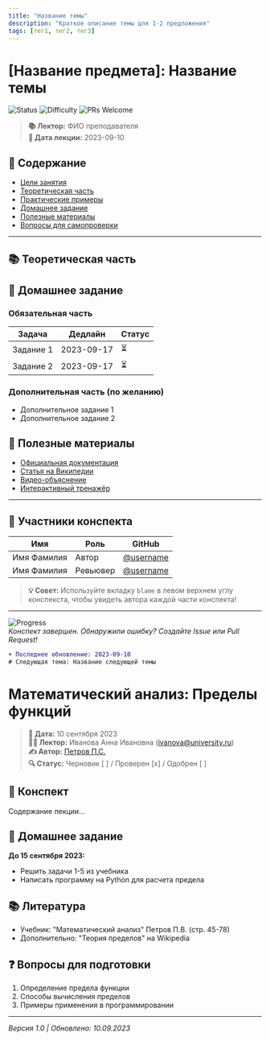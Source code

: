 ```yaml
---
title: "Название темы"
description: "Краткое описание темы для 1-2 предложения"
tags: [тег1, тег2, тег3]
---
```


# [Название предмета]: Название темы

![Status](https://img.shields.io/badge/Status-Актуально-brightgreen) 
![Difficulty](https://img.shields.io/badge/Сложность-🟢_Легкая-green) 
![PRs Welcome](https://img.shields.io/badge/PRs-Welcome!-blue)

> **📚 Лектор:** ФИО преподавателя  
> **📅 Дата лекции:** 2023-09-10

## 📖 Содержание
- [Цели занятия](#-цели-занятия)
- [Теоретическая часть](#-теоретическая-часть)
- [Практические примеры](#-практические-примеры)
- [Домашнее задание](#-домашнее-задание)
- [Полезные материалы](#-полезные-материалы)
- [Вопросы для самопроверки](#-вопросы-для-самопроверки)

---

## 📚 Теоретическая часть

## 📝 Домашнее задание

### Обязательная часть

| Задача | Дедлайн | Статус |
|--------|---------|--------|
| Задание 1 | 2023-09-17 | ⏳ |
| Задание 2 | 2023-09-17 | ⏳ |

### Дополнительная часть (по желанию)

*   Дополнительное задание 1
*   Дополнительное задание 2

## 🔗 Полезные материалы

- [Официальная документация](ссылка)
- [Статья на Википедии](ссылка)
- [Видео-объяснение](ссылка)
- [Интерактивный тренажёр](ссылка)

---

## 👥 Участники конспекта

| Имя | Роль | GitHub |
|-----|------|--------|
| Имя Фамилия | Автор | [@username](https://github.com/) |
| Имя Фамилия | Ревьювер | [@username](https://github.com/) |

> **💡 Совет:** Используйте вкладку `blame` в левом верхнем углу конспекста, чтобы увидеть автора каждой части конспекта!

---

![Progress](https://progress-bar.dev/100/?title=Готовность&width=400)  
*Конспект завершен. Обнаружили ошибку? Создайте Issue или Pull Request!*

```diff
+ Последнее обновление: 2023-09-10
# Следующая тема: Название следующей темы
```
# Математический анализ: Пределы функций

> **📅 Дата:** 10 сентября 2023  
> **👨‍🏫 Лектор:** Иванова Анна Ивановна (ivanova@university.ru)  
> **✍️ Автор:** [Петров П.С.](https://github.com/petrov-ps)  
> **🔍 Статус:** Черновик [ ] / Проверен [x] / Одобрен [ ]

## 📖 Конспект
Содержание лекции...

## 📝 Домашнее задание
**До 15 сентября 2023:**
- Решить задачи 1-5 из учебника
- Написать программу на Python для расчета предела

## 📚 Литература
- Учебник: "Математический анализ" Петров П.В. (стр. 45-78)
- Дополнительно: "Теория пределов" на Wikipedia

## ❓ Вопросы для подготовки
1. Определение предела функции
2. Способы вычисления пределов
3. Примеры применения в программировании

---
*Версия 1.0 | Обновлено: 10.09.2023*
